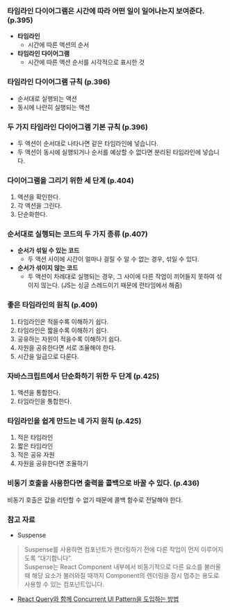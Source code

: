 ### 타임라인 다이어그램은 시간에 따라 어떤 일이 일어나는지 보여준다. (p.395)

- **타임라인**
    - 시간에 따른 액션의 순서
- **타임라인 다이어그램**
    - 시간에 따른 액션 순서를 시각적으로 표시한 것

### 타임라인 다이어그램 규칙 (p.396)

- 순서대로 실행되는 액션
- 동시에 나란히 실행되는 액션

### 두 가지 타임라인 다이어그램 기본 규칙 (p.396)

- 두 액션이 순서대로 나타나면 같은 타임라인에 넣습니다.
- 두 액션이 동시에 실행되거나 순서를 예상할 수 없다면 분리된 타임라인에 넣습니다.

### 다이어그램을 그리기 위한 세 단계 (p.404)

1. 액션을 확인한다.
2. 각 액션을 그린다.
3. 단순화한다.

### 순서대로 실행되는 코드의 두 가지 종류 (p.407)

- **순서가 섞일 수 있는 코드**
    - 두 액션 사이에 시간이 얼마나 걸릴 수 알 수 없는 경우, 섞일 수 있다.
- **순서가 섞이지 않는 코드**
    - 두 액션이 차례대로 실행되는 경우, 그 사이에 다른 작업이 끼어들지 못하여 섞이지 않는다.
      (JS는 싱글 스레드이기 때문에 런타임에서 해줌)

### 좋은 타임라인의 원칙 (p.409)

1. 타임라인은 적을수록 이해하기 쉽다.
2. 타임라인은 짧을수록 이해하기 쉽다.
3. 공유하는 자원이 적을수록 이해하기 쉽다.
4. 자원을 공유한다면 서로 조율해야 한다.
5. 시간을 일급으로 다룬다.

### 자바스크립트에서 단순화하기 위한 두 단계 (p.425)

1. 액션을 통합한다.
2. 타임라인을 통합한다.

### 타임라인을 쉽게 만드는 네 가지 원칙 (p.425)

1. 적은 타임라인
2. 짧은 타임라인
3. 적은 공유 자원
4. 자원을 공유한다면 조율하기

### 비동기 호출을 사용한다면 출력을 콜백으로 바꿀 수 있다. (p.436)

비동기 호출은 값을 리턴할 수 없기 때문에 콜백 함수로 전달해야 한다.

### 참고 자료

- Suspense

> Suspense를 사용하면 컴포넌트가 렌더링하기 전에 다른 작업이 먼저 이루어지도록 “대기합니다”.  
> Suspense는 React Component 내부에서 비동기적으로 다른 요소를 불러올 때 해당 요소가 불러와질 때까지 Component의 렌더링을 잠시 멈추는 용도로 사용할 수 있는 컴포넌트입니다.

- [React Query와 함께 Concurrent UI Pattern을 도입하는 방법](https://tech.kakaopay.com/post/react-query-2/#suspense)
